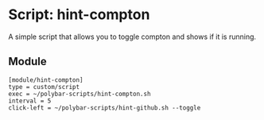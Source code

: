 # Script: hint-compton

A simple script that allows you to toggle compton and shows if it is running.


## Module

```
[module/hint-compton]
type = custom/script
exec = ~/polybar-scripts/hint-compton.sh
interval = 5
click-left = ~/polybar-scripts/hint-github.sh --toggle
```
